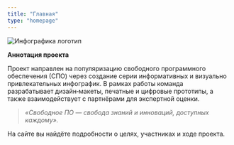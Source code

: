 ```yaml
---
title: "Главная"
type: "homepage"
---
```


![Инфографика логотип](/images/logo.png)

**Аннотация проекта**

Проект направлен на популяризацию свободного программного обеспечения (СПО) через создание серии информативных и визуально привлекательных инфографик. В рамках работы команда разрабатывает дизайн‑макеты, печатные и цифровые прототипы, а также взаимодействует с партнёрами для экспертной оценки.

> _«Свободное ПО — свобода знаний и инноваций, доступных каждому»._

На сайте вы найдёте подробности о целях, участниках и ходе проекта.